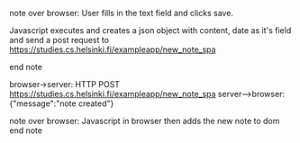 note over browser:
User fills in the text field and clicks save.

Javascript executes and creates a json object with content, date as it's field 
and send a post request to https://studies.cs.helsinki.fi/exampleapp/new_note_spa

end note 

browser->server: HTTP POST https://studies.cs.helsinki.fi/exampleapp/new_note_spa 
server-->browser: {"message":"note created"}

note over browser:
Javascript in browser then adds the new note to dom
end note
